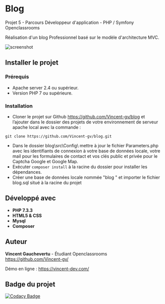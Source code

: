 # Blog 

Projet 5 - Parcours Développeur d'application - PHP / Symfony
Openclassrooms

Réalisation d'un blog Professionnel basé sur le modèle d'architecture MVC.

![screenshot](http://vincent-dev.com/img/screenshot.jpg)

## Installer le projet

### Prérequis  

* Apache server 2.4 ou supérieur.  
* Version PHP 7 ou supérieure. 

### Installation

* Cloner le projet sur Github  https://github.com/Vincent-gv/blog et l’ajouter dans le dossier des projets de votre environnement de serveur apache local avec la commande :
```
git clone https://github.com/Vincent-gv/blog.git
```
* Dans le dossier blog\src\Config\ mettre à jour le fichier Parameters.php avec les identifiants de connexion à votre base de données locale, votre mail pour les formulaires de contact et vos clés public et privée pour le Captcha Google et Google Map.  
* Exécuter ``composer install`` à la racine du dossier pour installer les dépendances.
* Créer une base de données locale nommée "blog " et importer le fichier blog.sql situé à la racine du projet

## Développé avec

* **PHP 7.3.3**
* **HTML5 & CSS**
* **Mysql**
* **Composer** 

## Auteur

**Vincent Gauchevertu** - Étudiant Openclassrooms 
https://github.com/Vincent-gv/

Démo en ligne : https://vincent-dev.com/

## Badge du projet
[![Codacy Badge](https://api.codacy.com/project/badge/Grade/005910e71c9541b9b40ea8a70335f0ae)](https://www.codacy.com/manual/Vincent-gv/blog?utm_source=github.com&amp;utm_medium=referral&amp;utm_content=Vincent-gv/blog&amp;utm_campaign=Badge_Grade)

